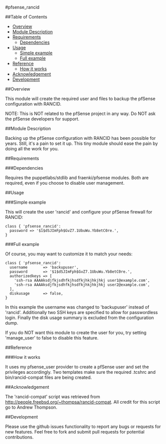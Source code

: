 #pfsense_rancid

##Table of Contents

- [Overview](#overview)
- [Module Description](#module-description)
- [Requirements](#requirements)
  - [Dependencies](#dependencies)
- [Usage](#usage)
  - [Simple example](#simple-example)
  - [Full example](#full-example)
- [Reference](#reference)
  - [How it works](#how-it-works)
- [Acknowledgement](#acknowledgement)
- [Development](#development)

##Overview

This module will create the required user and files to backup the pfSense configuration with RANCID.

NOTE: This is NOT related to the pfSense project in any way. Do NOT ask the pfSense developers for support.

##Module Description

Backing up the pfSense configuration with RANCID has been possible for years. Still, it's a pain to set it up. This tiny module should ease the pain by doing all the work for you.

##Requirements

###Dependencies

Requires the puppetlabs/stdlib and fraenki/pfsense modules. Both are required, even if you choose to disable user management.

##Usage

###Simple example

This will create the user 'rancid' and configure your pfSense firewall for RANCID:

    class { 'pfsense_rancid':
      password => '$1$dSJImFph$GvZ7.1UbuWu.Yb8etC0re.',
    }

###Full example

Of course, you may want to customize it to match your needs:

    class { 'pfsense_rancid':
      username       => 'backupuser',
      password       => '$1$dSJImFph$GvZ7.1UbuWu.Yb8etC0re.',
      authorizedkeys => [
        'ssh-rsa AAAAksdjfkjsdhfkjhsdfkjhkjhkjhkj user1@example.com',
        'ssh-rsa AAAAksdjfkjsdhfkjhsdfkjhkjhkjhkj user2@example.com',
      ],
      diskusage      => false,
    }

In this example the username was changed to 'backupuser' instead of 'rancid'.
Additionally two SSH keys are specified to allow for passwordless login.
Finally the disk usage summary is excluded from the configuration dump.

If you do NOT want this module to create the user for you, try setting 'manage_user' to false to disable this feature.

##Reference

###How it works

It uses my pfsense_user provider to create a pfSense user and set the privileges accordingly. Two templates make sure the required .tcshrc and bin/rancid-compat files are being created.

##Acknowledgement

The 'rancid-compat' script was retrieved from http://people.freebsd.org/~thompsa/rancid-compat. All credit for this script go to Andrew Thompson.

##Development

Please use the github issues functionality to report any bugs or requests for new features.
Feel free to fork and submit pull requests for potential contributions.
